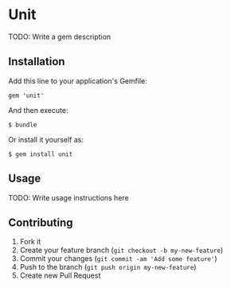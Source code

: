 # Unit

TODO: Write a gem description

## Installation

Add this line to your application's Gemfile:

    gem 'unit'

And then execute:

    $ bundle

Or install it yourself as:

    $ gem install unit

## Usage

TODO: Write usage instructions here

## Contributing

1. Fork it
2. Create your feature branch (`git checkout -b my-new-feature`)
3. Commit your changes (`git commit -am 'Add some feature'`)
4. Push to the branch (`git push origin my-new-feature`)
5. Create new Pull Request
